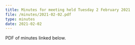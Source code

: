 ```yaml
---
title: Minutes for meeting held Tuesday 2 February 2021
file: /minutes/2021-02-02.pdf
type: minutes
date: 2021-02-02
---
```


PDF of minutes linked below.
